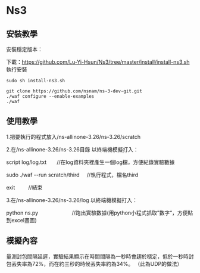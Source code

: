 # Ns3
## 安裝教學
安裝穩定版本：

下載：https://github.com/Lu-Yi-Hsun/Ns3/tree/master/install/install-ns3.sh
執行安裝
```
sudo sh install-ns3.sh
```


```
git clone https://github.com/nsnam/ns-3-dev-git.git
./waf configure --enable-examples
./waf

```

## 使用教學
1.把要執行的程式放入/ns-allinone-3.26/ns-3.26/scratch

2.在/ns-allinone-3.26/ns-3.26目錄 以終端機模擬打入：

script log/log.txt                  //在log資料夾裡產生一個log檔，方便紀錄實驗數據



sudo ./waf --run scratch/third     //執行程式，檔名third

exit                               //結束


3.在/ns-allinone-3.26/ns-3.26/log 以終端機模擬打入：

python ns.py                       //跑出實驗數據(用python小程式抓取”數字“，方便貼到excel畫圖)

## 模擬內容
量測封包間隔延遲，實驗結果顯示在時間間隔為一秒時會趨於穩定，低於一秒時封包丟失率為72%，而在約三秒的時候丟失率約為34%。
（此為UDP的做法）

